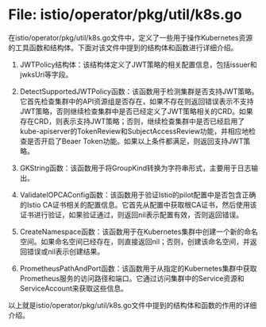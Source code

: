# File: istio/operator/pkg/util/k8s.go

在istio/operator/pkg/util/k8s.go文件中，定义了一些用于操作Kubernetes资源的工具函数和结构体。下面对该文件中提到的结构体和函数进行详细介绍。

1. JWTPolicy结构体：该结构体定义了JWT策略的相关配置信息，包括issuer和jwksUri等字段。

2. DetectSupportedJWTPolicy函数：该函数用于检测集群是否支持JWT策略。它首先检查集群中的API资源组是否存在，如果不存在则返回错误表示不支持JWT策略，否则继续检查集群中是否已经定义了JWT策略相关的CRD。如果存在CRD，则表示支持JWT策略；否则，继续检查集群中是否已经启用了kube-apiserver的TokenReview和SubjectAccessReview功能，并相应地检查是否开启了Beaer Token功能。如果以上条件都满足，则返回支持JWT策略。

3. GKString函数：该函数用于将GroupKind转换为字符串形式，主要用于日志输出。

4. ValidateIOPCAConfig函数：该函数用于验证Istio的pilot配置中是否包含正确的Istio CA证书相关的配置信息。它首先从配置中获取根CA证书，然后使用该证书进行验证，如果验证通过，则返回nil表示配置有效，否则返回错误。

5. CreateNamespace函数：该函数用于在Kubernetes集群中创建一个新的命名空间。如果命名空间已经存在，则直接返回nil；否则，创建该命名空间，并返回错误或nil表示创建结果。

6. PrometheusPathAndPort函数：该函数用于从指定的Kubernetes集群中获取Prometheus服务的访问路径和端口。它通过访问集群中的Service资源和ServiceAccount来获取这些信息。

以上就是istio/operator/pkg/util/k8s.go文件中提到的结构体和函数的作用的详细介绍。

